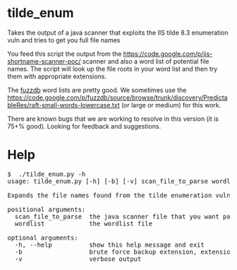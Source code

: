 tilde_enum
==========

Takes the output of a java scanner that exploits the IIS tilde 8.3 enumeration vuln and tries to get you full file names

You feed this script the output from the https://code.google.com/p/iis-shortname-scanner-poc/ scanner and also a word list of potential file names. The script will look up the file roots in your word list and then try them with appropriate extensions.

The [fuzzdb](https://code.google.com/p/fuzzdb/) word lists are pretty good. We sometimes use the https://code.google.com/p/fuzzdb/source/browse/trunk/discovery/PredictableRes/raft-small-words-lowercase.txt (or large or medium) for this work.

There are known bugs that we are working to resolve in this version (it is 75+% good). Looking for feedback and suggestions.


Help
====
<pre>$  ./tilde_enum.py -h
usage: tilde_enum.py [-h] [-b] [-v] scan_file_to_parse wordlist

Expands the file names found from the tilde enumeration vuln

positional arguments:
  scan_file_to_parse  the java scanner file that you want parsed
  wordlist            the wordlist file

optional arguments:
  -h, --help          show this help message and exit
  -b                  brute force backup extension, extensions
  -v                  verbose output
</pre>
